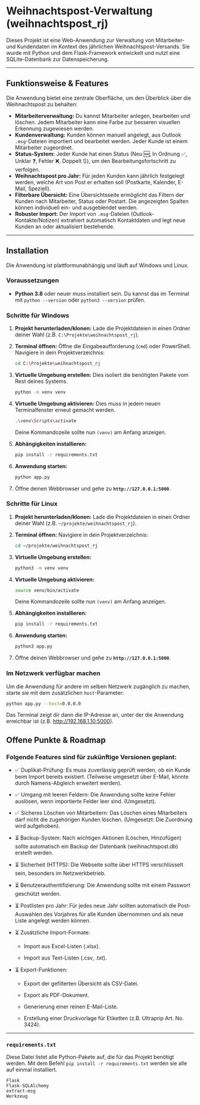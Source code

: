 # Weihnachtspost-Verwaltung (weihnachtspost_rj)

Dieses Projekt ist eine Web-Anwendung zur Verwaltung von Mitarbeiter- und Kundendaten im Kontext des jährlichen Weihnachtspost-Versands. Sie wurde mit Python und dem Flask-Framework entwickelt und nutzt eine SQLite-Datenbank zur Datenspeicherung.

---

## Funktionsweise & Features

Die Anwendung bietet eine zentrale Oberfläche, um den Überblick über die Weihnachtspost zu behalten:

- **Mitarbeiterverwaltung:** Du kannst Mitarbeiter anlegen, bearbeiten und löschen. Jedem Mitarbeiter kann eine Farbe zur besseren visuellen Erkennung zugewiesen werden.
- **Kundenverwaltung:** Kunden können manuell angelegt, aus Outlook `.msg`-Dateien importiert und bearbeitet werden. Jeder Kunde ist einem Mitarbeiter zugeordnet.
- **Status-System:** Jeder Kunde hat einen Status (Neu 🆕, In Ordnung ✅, Unklar ❓, Fehler ❌, Doppelt 🔃), um den Bearbeitungsfortschritt zu verfolgen.
- **Weihnachtspost pro Jahr:** Für jeden Kunden kann jährlich festgelegt werden, welche Art von Post er erhalten soll (Postkarte, Kalender, E-Mail, Speziell).
- **Filterbare Übersicht:** Eine Übersichtsseite ermöglicht das Filtern der Kunden nach Mitarbeiter, Status oder Postart. Die angezeigten Spalten können individuell ein- und ausgeblendet werden.
- **Robuster Import:** Der Import von `.msg`-Dateien (Outlook-Kontakte/Notizen) extrahiert automatisch Kontaktdaten und legt neue Kunden an oder aktualisiert bestehende.

---

## Installation

Die Anwendung ist plattformunabhängig und läuft auf Windows und Linux.

### Voraussetzungen

- **Python 3.8** oder neuer muss installiert sein. Du kannst das im Terminal mit `python --version` oder `python3 --version` prüfen.

### Schritte für Windows

1.  **Projekt herunterladen/klonen:** Lade die Projektdateien in einen Ordner deiner Wahl (z.B. `C:\Projekte\weihnachtspost_rj`).

2.  **Terminal öffnen:** Öffne die Eingabeaufforderung (`cmd`) oder PowerShell. Navigiere in dein Projektverzeichnis:

    ```bash
    cd C:\Projekte\weihnachtspost_rj
    ```

3.  **Virtuelle Umgebung erstellen:** Dies isoliert die benötigten Pakete vom Rest deines Systems.

    ```bash
    python -m venv venv
    ```

4.  **Virtuelle Umgebung aktivieren:** Dies muss in jedem neuen Terminalfenster erneut gemacht werden.

    ```bash
    .\venv\Scripts\activate
    ```

    Deine Kommandozeile sollte nun `(venv)` am Anfang anzeigen.

5.  **Abhängigkeiten installieren:**

    ```bash
    pip install -r requirements.txt
    ```

6.  **Anwendung starten:**

    ```bash
    python app.py
    ```

7.  Öffne deinen Webbrowser und gehe zu **`http://127.0.0.1:5000`**.

### Schritte für Linux

1.  **Projekt herunterladen/klonen:** Lade die Projektdateien in einen Ordner deiner Wahl (z.B. `~/projekte/weihnachtspost_rj`).

2.  **Terminal öffnen:** Navigiere in dein Projektverzeichnis:

    ```bash
    cd ~/projekte/weihnachtspost_rj
    ```

3.  **Virtuelle Umgebung erstellen:**

    ```bash
    python3 -m venv venv
    ```

4.  **Virtuelle Umgebung aktivieren:**

    ```bash
    source venv/bin/activate
    ```

    Deine Kommandozeile sollte nun `(venv)` am Anfang anzeigen.

5.  **Abhängigkeiten installieren:**

    ```bash
    pip install -r requirements.txt
    ```

6.  **Anwendung starten:**

    ```bash
    python3 app.py
    ```

7.  Öffne deinen Webbrowser und gehe zu **`http://127.0.0.1:5000`**.

### Im Netzwerk verfügbar machen

Um die Anwendung für andere im selben Netzwerk zugänglich zu machen, starte sie mit dem zusätzlichen `host`-Parameter:

```bash
python app.py --host=0.0.0.0
```

Das Terminal zeigt dir dann die IP-Adresse an, unter der die Anwendung erreichbar ist (z.B. http://192.168.1.10:5000).

## Offene Punkte & Roadmap

### Folgende Features sind für zukünftige Versionen geplant:

- ✅ Duplikat-Prüfung: Es muss zuverlässig geprüft werden, ob ein Kunde beim Import bereits existiert. (Teilweise umgesetzt über E-Mail, könnte durch Namens-Abgleich erweitert werden).

- ✅ Umgang mit leeren Feldern: Die Anwendung sollte keine Fehler auslösen, wenn importierte Felder leer sind. (Umgesetzt).

- ✅ Sicheres Löschen von Mitarbeitern: Das Löschen eines Mitarbeiters darf nicht die zugehörigen Kunden löschen. (Umgesetzt: Die Zuordnung wird aufgehoben).

- ⏳ Backup-System: Nach wichtigen Aktionen (Löschen, Hinzufügen) sollte automatisch ein Backup der Datenbank (weihnachtspost.db) erstellt werden.

- ⏳ Sicherheit (HTTPS): Die Webseite sollte über HTTPS verschlüsselt sein, besonders im Netzwerkbetrieb.

- ⏳ Benutzerauthentifizierung: Die Anwendung sollte mit einem Passwort geschützt werden.

- ⏳ Postlisten pro Jahr: Für jedes neue Jahr sollten automatisch die Post-Auswahlen des Vorjahres für alle Kunden übernommen und als neue Liste angelegt werden können.

- ⏳ Zusätzliche Import-Formate:

  - Import aus Excel-Listen (.xlsx).

  - Import aus Text-Listen (.csv, .txt).

- ⏳ Export-Funktionen:

  - Export der gefilterten Übersicht als CSV-Datei.

  - Export als PDF-Dokument.

  - Generierung einer reinen E-Mail-Liste.

  - Erstellung einer Druckvorlage für Etiketten (z.B. Ultraprip Art. No. 3424).

---

### `requirements.txt`

Diese Datei listet alle Python-Pakete auf, die für das Projekt benötigt werden. Mit dem Befehl `pip install -r requirements.txt` werden sie alle auf einmal installiert.

```text
Flask
Flask-SQLAlchemy
extract-msg
Werkzeug
```

